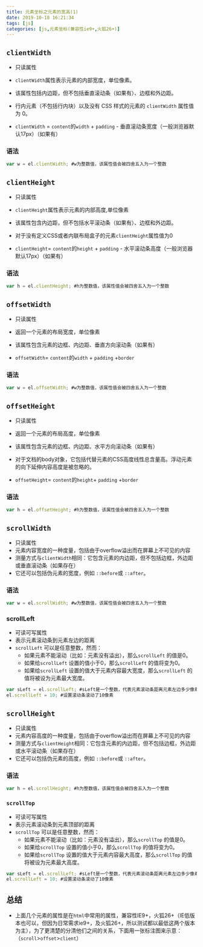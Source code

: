 ```yaml
---
title: 元素坐标之元素的宽高(1)
date: 2019-10-18 16:21:34
tags: [js]
categories: [js,元素坐标(兼容性ie9+,火狐26+)]
---
```


## `clientWidth`

- 只读属性

- `clientWidth`属性表示元素的内部宽度，单位像素。
- 该属性包括内边距，但不包括垂直滚动条（如果有）、边框和外边距。

- 行内元素（不包括行内块）以及没有 CSS 样式的元素的 `clientWidth` 属性值为 0。

- `clientWidth` = `content`的`width` + `padding` - 垂直滚动条宽度（一般浏览器默认17px）（如果有）

### 语法

```js
var w = el.clientWidth; #w为整数值，该属性值会被四舍五入为一个整数
```



## `clientHeight`

- 只读属性

- `clientHeight`属性表示元素的内部高度,单位像素
- 该属性包含内边距，但不包括水平滚动条（如果有）、边框和外边距。

- 对于没有定义CSS或者内联布局盒子的元素`clientHeight`属性值为0

- `clientHeight`= `content`的`height` + `padding` - 水平滚动条高度（一般浏览器默认17px）（如果有）

### 语法

```js
var h = el.clientHeight; #h为整数值，该属性值会被四舍五入为一个整数
```



##  `offsetWidth`

- 只读属性

- 返回一个元素的布局宽度，单位像素

- 该属性包含元素的边框、内边距、垂直方向滚动条（如果有）

- `offsetWidth`= `content`的`width` + `padding` +`border`

### 语法

```js
var w = el.offsetWidth; #w为整数值，该属性值会被四舍五入为一个整数
```



## `offsetHeight`

- 只读属性

- 返回一个元素的布局高度，单位像素

- 该属性包含元素的边框、内边距、水平方向滚动条（如果有）

- 对于文档的body对象，它包括代替元素的CSS高度线性总含量高。浮动元素的向下延伸内容高度是被忽略的。 

- `offsetHeight`= `content`的`height`+ `padding` +`border`

### 语法

```js
var h = el.offsetHeight; #h为整数值，该属性值会被四舍五入为一个整数
```



## `scrollWidth` 

- 只读属性
- 元素内容宽度的一种度量，包括由于overflow溢出而在屏幕上不可见的内容 
- 测量方式与`clientWidth`相同：它包含元素的内边距，但不包括边框，外边距或垂直滚动条（如果存在） 
- 它还可以包括伪元素的宽度，例如 `::before`或 `::after`。 

### 语法

```js
var w = el.scrollWidth; #w为整数值，该属性值会被四舍五入为一个整数
```

### scrollLeft

- 可读可写属性
- 表示元素滚动条到元素左边的距离 
- `scrollLeft` 可以是任意整数，然而：
  - 如果元素不能滚动（比如：元素没有溢出），那么`scrollLeft` 的值是0。
  - 如果给`scrollLeft` 设置的值小于0，那么`scrollLeft` 的值将变为0。
  - 如果给`scrollLeft` 设置的值大于元素内容最大宽度，那么`scrollLeft` 的值将被设为元素最大宽度。

```js
var sLeft = el.scrollLeft; #sLeft是一个整数，代表元素滚动条距离元素左边多少像素。
el.scrollLeft = 10; #设置滚动条滚动了10像素
```



## `scrollHeight`

- 只读属性
- 元素内容高度的一种度量，包括由于overflow溢出而在屏幕上不可见的内容 
- 测量方式与`clientHeight`相同：它包含元素的内边距，但不包括边框，外边距或水平滚动条（如果存在） 
- 它还可以包括伪元素的高度，例如 `::before`或 `::after`。

### 语法

```js
var h = el.scrollHeight; #h为整数值，该属性值会被四舍五入为一个整数
```

### `scrollTop`

- 可读可写属性
- 表示元素滚动条到元素顶部的距离 
- `scrollTop` 可以是任意整数，然而：
  - 如果元素不能滚动（比如：元素没有溢出），那么`scrollTop` 的值是0。
  - 如果给`scrollTop` 设置的值小于0，那么`scrollTop` 的值将变为0。
  - 如果给`scrollTop` 设置的值大于元素内容最大高度，那么`scrollTop` 的值将被设为元素最大高度。

```js
var sLeft = el.scrollLeft; #sLeft是一个整数，代表元素滚动条距离元素左边多少像素。
el.scrollLeft = 10; #设置滚动条滚动了10像素
```



## 总结

- 上面几个元素的属性是在`html`中常用的属性，兼容性IE9+，火狐26+（IE低版本也可以，但因为日常需求ie9+，及火狐26+，所以测试都以最低这两个版本为主），为了更清楚的分清他们之间的关系，下面用一张标注图来示意：（`scroll`>`offset`>`client`）




